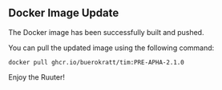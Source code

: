 ## Docker Image Update

The Docker image has been successfully built and pushed.

You can pull the updated image using the following command:

<code>docker pull ghcr.io/buerokratt/tim:PRE-APHA-2.1.0</code>

Enjoy the Ruuter!
